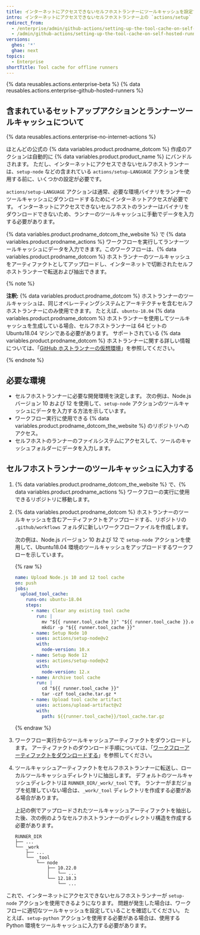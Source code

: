 ```yaml
---
title: インターネットにアクセスできないセルフホストランナーにツールキャッシュを設定する
intro: インターネットにアクセスできないセルフホストランナー上の `actions/setup` アクションを使用するには、最初にワークフローのランナーのツールキャッシュにデータを入力する必要があります。
redirect_from:
  - /enterprise/admin/github-actions/setting-up-the-tool-cache-on-self-hosted-runners-without-internet-access
  - /admin/github-actions/setting-up-the-tool-cache-on-self-hosted-runners-without-internet-access
versions:
  ghes: '*'
  ghae: next
topics:
  - Enterprise
shortTitle: Tool cache for offline runners
---
```


{% data reusables.actions.enterprise-beta %}
{% data reusables.actions.enterprise-github-hosted-runners %}

## 含まれているセットアップアクションとランナーツールキャッシュについて

{% data reusables.actions.enterprise-no-internet-actions %}

ほとんどの公式の {% data variables.product.prodname_dotcom %} 作成のアクションは自動的に {% data variables.product.product_name %} にバンドルされます。 ただし、インターネットにアクセスできないセルフホストランナーは、`setup-node` などの含まれている `actions/setup-LANGUAGE` アクションを使用する前に、いくつかの設定が必要です。

`actions/setup-LANGUAGE` アクションは通常、必要な環境バイナリをランナーのツールキャッシュにダウンロードするためにインターネットアクセスが必要です。 インターネットにアクセスできないセルフホストのランナーはバイナリをダウンロードできないため、ランナーのツールキャッシュに手動でデータを入力する必要があります。

{% data variables.product.prodname_dotcom_the_website %} で {% data variables.product.prodname_actions %} ワークフローを実行してランナーツールキャッシュにデータを入力できます。このワークフローは、{% data variables.product.prodname_dotcom %} ホストランナーのツールキャッシュをアーティファクトとしてアップロードし、インターネットで切断されたセルフホストランナーで転送および抽出できます。

{% note %}

**注釈:** {% data variables.product.prodname_dotcom %} ホストランナーのツールキャッシュは、同じオペレーティングシステムとアーキテクチャを含むセルフホストランナーにのみ使用できます。 たとえば、`ubuntu-18.04` {% data variables.product.prodname_dotcom %} ホストランナーを使用してツールキャッシュを生成している場合、セルフホストランナーは 64 ビットの Ubuntu18.04 マシンである必要があります。 サポートされている {% data variables.product.prodname_dotcom %} ホストランナーに関する詳しい情報については、「<a href="/actions/reference/virtual-environments-for-github-hosted-runners#supported-runners-and-hardware-resources" class="dotcom-only">GitHub ホストランナーの仮想環境</a>」を参照してください。

{% endnote %}

## 必要な環境

* セルフホストランナーに必要な開発環境を決定します。 次の例は、Node.js バージョン 10 および 12 を使用して、`setup-node` アクションのツールキャッシュにデータを入力する方法を示しています。
* ワークフロー実行に使用できる {% data variables.product.prodname_dotcom_the_website %} のリポジトリへのアクセス。
* セルフホストのランナーのファイルシステムにアクセスして、ツールのキャッシュフォルダーにデータを入力します。

## セルフホストランナーのツールキャッシュに入力する

1. {% data variables.product.prodname_dotcom_the_website %} で、{% data variables.product.prodname_actions %} ワークフローの実行に使用できるリポジトリに移動します。
1. {% data variables.product.prodname_dotcom %} ホストランナーのツールキャッシュを含むアーティファクトをアップロードする、リポジトリの `.github/workflows` フォルダに新しいワークフローファイルを作成します。

   次の例は、Node.js バージョン 10 および 12 で `setup-node` アクションを使用して、Ubuntu18.04 環境のツールキャッシュをアップロードするワークフローを示しています。

   {% raw %}
   ```yaml
   name: Upload Node.js 10 and 12 tool cache
   on: push
   jobs:
     upload_tool_cache:
       runs-on: ubuntu-18.04
       steps:
         - name: Clear any existing tool cache
           run: |
             mv "${{ runner.tool_cache }}" "${{ runner.tool_cache }}.old"
             mkdir -p "${{ runner.tool_cache }}"
         - name: Setup Node 10
           uses: actions/setup-node@v2
           with:
             node-version: 10.x
         - name: Setup Node 12
           uses: actions/setup-node@v2
           with:
             node-version: 12.x
         - name: Archive tool cache
           run: |
             cd "${{ runner.tool_cache }}"
             tar -czf tool_cache.tar.gz *
         - name: Upload tool cache artifact
           uses: actions/upload-artifact@v2
           with:
             path: ${{runner.tool_cache}}/tool_cache.tar.gz
   ```
   {% endraw %}
1. ワークフロー実行からツールキャッシュアーティファクトをダウンロードします。 アーティファクトのダウンロード手順については、「[ワークフローアーティファクトをダウンロードする](/actions/managing-workflow-runs/downloading-workflow-artifacts)」を参照してください。
1. ツールキャッシュアーティファクトをセルフホストランナーに転送し、ローカルツールキャッシュディレクトリに抽出します。 デフォルトのツールキャッシュディレクトリは `RUNNER_DIR/_work/_tool` です。 ランナーがまだジョブを処理していない場合は、`_work/_tool` ディレクトリを作成する必要がある場合があります。

    上記の例でアップロードされたツールキャッシュアーティファクトを抽出した後、次の例のようなセルフホストランナーのディレクトリ構造を作成する必要があります。

    ```
    RUNNER_DIR
    ├── ...
    └── _work
        ├── ...
        └── _tool
            └── node
                ├── 10.22.0
                │   └── ...
                └── 12.18.3
                    └── ...
    ```

これで、インターネットにアクセスできないセルフホストランナーが `setup-node` アクションを使用できるようになります。 問題が発生した場合は、ワークフローに適切なツールキャッシュを設定していることを確認してください。 たとえば、`setup-python` アクションを使用する必要がある場合は、使用する Python 環境をツールキャッシュに入力する必要があります。
